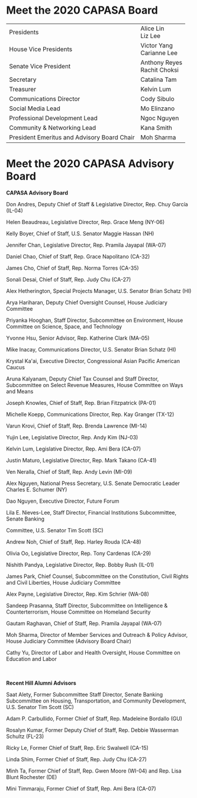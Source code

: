 # Meet the 2020 CAPASA Board

<table>
  <tr>
    <td>Presidents</td>
    <td>Alice Lin <br> Liz Lee </td>
  </tr>
  <tr>
    <td>House Vice Presidents</td>
    <td>Victor Yang <br> Carianne Lee</td>
  </tr>
  <tr>
    <td>Senate Vice President</td>
    <td>Anthony Reyes<br> Rachit Choksi</td>
  </tr>
  <tr>
    <td>Secretary</td>
    <td>Catalina Tam</td>
  </tr>
  <tr>
    <td>Treasurer</td>
    <td>Kelvin Lum</td>
  </tr>
  <tr>
    <td>Communications Director</td>
    <td>Cody Sibulo</td>
  </tr>
  <tr>
    <td>Social Media Lead</td>
    <td>Mo Elinzano</td>
  </tr>
    <tr>
    <td>Professional Development Lead</td>
    <td>Ngoc Nguyen</td>
  </tr>
    <tr>
    <td>Community & Networking Lead</td>
    <td>Kana Smith</td>
  </tr>
  <tr>
    <td>President Emeritus and Advisory Board Chair</td>
    <td>Moh Sharma</td>
  </tr>
</table>

# Meet the 2020 CAPASA Advisory Board

<b>CAPASA Advisory Board</b>

Don Andres, Deputy Chief of Staff & Legislative Director, Rep. Chuy García (IL-04)

Helen Beaudreau, Legislative Director, Rep. Grace Meng (NY-06)

Kelly Boyer, Chief of Staff, U.S. Senator Maggie Hassan (NH)

Jennifer Chan, Legislative Director, Rep. Pramila Jayapal (WA-07)

Daniel Chao, Chief of Staff, Rep. Grace Napolitano (CA-32)

James Cho, Chief of Staff, Rep. Norma Torres (CA-35)

Sonali Desai, Chief of Staff, Rep. Judy Chu (CA-27)

Alex Hetherington, Special Projects Manager, U.S. Senator Brian Schatz (HI)

Arya Hariharan, Deputy Chief Oversight Counsel, House Judiciary Committee

Priyanka Hooghan, Staff Director, Subcommittee on Environment, House Committee on Science, Space, and Technology

Yvonne Hsu, Senior Advisor, Rep. Katherine Clark (MA-05)

Mike Inacay, Communications Director, U.S. Senator Brian Schatz (HI)

Krystal Ka'ai, Executive Director, Congressional Asian Pacific American Caucus

Aruna Kalyanam, Deputy Chief Tax Counsel and Staff Director, Subcommittee on Select Revenue Measures, House Committee on Ways and Means

Joseph Knowles, Chief of Staff, Rep. Brian Fitzpatrick (PA-01)

Michelle Koepp, Communications Director, Rep. Kay Granger (TX-12)

Varun Krovi, Chief of Staff, Rep. Brenda Lawrence (MI-14)

Yujin Lee, Legislative Director, Rep. Andy Kim (NJ-03)

Kelvin Lum, Legislative Director, Rep. Ami Bera (CA-07)

Justin Maturo, Legislative Director, Rep. Mark Takano (CA-41)

Ven Neralla, Chief of Staff, Rep. Andy Levin (MI-09)

Alex Nguyen, National Press Secretary, U.S. Senate Democratic Leader Charles E. Schumer (NY)

Dao Nguyen, Executive Director, Future Forum

Lila E. Nieves-Lee, Staff Director, Financial Institutions Subcommittee, Senate Banking 

Committee, U.S. Senator Tim Scott (SC)

Andrew Noh, Chief of Staff, Rep. Harley Rouda (CA-48)

Olivia Oo, Legislative Director, Rep. Tony Cardenas (CA-29)

Nishith Pandya, Legislative Director, Rep. Bobby Rush (IL-01)

James Park, Chief Counsel, Subcommittee on the Constitution, Civil Rights and Civil Liberties, House Judiciary Committee

Alex Payne, Legislative Director, Rep. Kim Schrier (WA-08)

Sandeep Prasanna, Staff Director, Subcommittee on Intelligence & Counterterrorism, House Committee on Homeland Security

Gautam Raghavan, Chief of Staff, Rep. Pramila Jayapal (WA-07)

Moh Sharma, Director of Member Services and Outreach & Policy Advisor, House Judiciary Committee (Advisory Board Chair)

Cathy Yu, Director of Labor and Health Oversight, House Committee on Education and Labor

<br><br>
<b>Recent Hill Alumni Advisors</b>

Saat Alety, Former Subcommittee Staff Director, Senate Banking Subcommittee on Housing, Transportation, and Community Development, U.S. Senator Tim Scott (SC)

Adam P. Carbullido, Former Chief of Staff, Rep. Madeleine Bordallo (GU)

Rosalyn Kumar, Former Deputy Chief of Staff, Rep. Debbie Wasserman Schultz (FL-23)

Ricky Le, Former Chief of Staff, Rep. Eric Swalwell (CA-15)

Linda Shim, Former Chief of Staff, Rep. Judy Chu (CA-27)

Minh Ta, Former Chief of Staff, Rep. Gwen Moore (WI-04) and Rep. Lisa Blunt Rochester (DE)

Mini Timmaraju, Former Chief of Staff, Rep. Ami Bera (CA-07)

